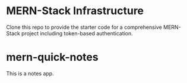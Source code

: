 # MERN-Stack Infrastructure

Clone this repo to provide the starter code for a comprehensive MERN-Stack project including token-based authentication.
# mern-quick-notes

This is a notes app.